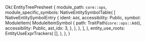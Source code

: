 Ok(
    EntityTreePresheet {
        module_path: `core::ops`,
        module_specific_symbols: NativeEntitySymbolTable(
            [
                NativeEntitySymbolEntry {
                    ident: `Add`,
                    accessibility: Public,
                    symbol: ModuleItem(
                        ModuleItemSymbol {
                            path: TraitPath(`core::ops::Add`),
                            accessibility: Public,
                            ast_idx: 3,
                        },
                    ),
                },
            ],
        ),
        entity_use_roots: EntityUseExprTrackers(
            [],
        ),
    },
)